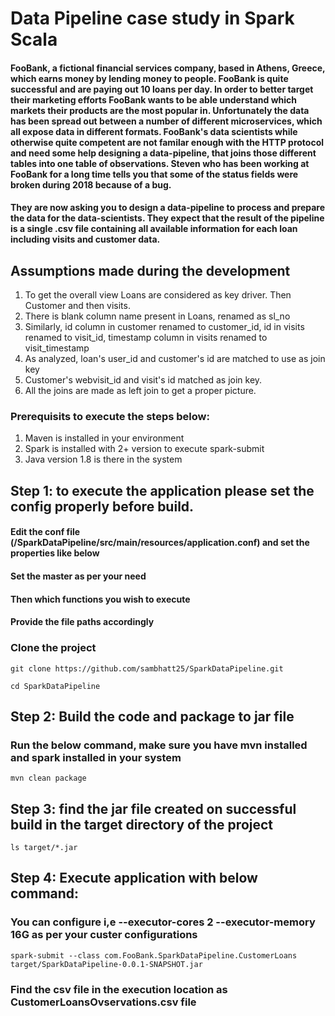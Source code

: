 # Data Pipeline case study in Spark Scala
#### FooBank, a fictional financial services company, based in Athens, Greece, which earns money by lending money to people. FooBank is quite successful and are paying out 10 loans per day. In order to better target their marketing efforts FooBank wants to be able understand which markets their products are the most popular in. Unfortunately the data has been spread out between a number of different microservices, which all expose data in different formats. FooBank's data scientists while otherwise quite competent are not familar enough with the HTTP protocol and need some help designing a data-pipeline, that joins those different tables into one table of observations. Steven who has been working at FooBank for a long time tells you that some of the status fields were broken during 2018 because of a bug.

#### They are now asking you to design a data-pipeline to process and prepare the data for the data-scientists. They expect that the result of the pipeline is a single .csv file containing all available information for each loan including visits and customer data.

## Assumptions made during the development
   1) To get the overall view Loans are considered as key driver. Then Customer and then visits.
   2) There is blank column name present in Loans, renamed as sl_no
   3) Similarly, id column in customer renamed to customer_id, id in visits renamed to visit_id, timestamp column in visits renamed to visit_timestamp
   4) As analyzed, loan's user_id and customer's id are matched to use as join key
   5) Customer's webvisit_id and visit's id matched as join key.
   6) All the joins are made as left join to get a proper picture.
   
### Prerequisits to execute the steps below:
   1) Maven is installed in your environment
   2) Spark is installed with 2+ version to execute spark-submit
   3) Java version 1.8 is there in the system 
   
## Step 1: to execute the application please set the config properly before build.
#### Edit the conf file (/SparkDataPipeline/src/main/resources/application.conf) and set the properties like below
#### Set the master as per your need
#### Then which functions you wish to execute
#### Provide the file paths accordingly

### Clone the project
```
git clone https://github.com/sambhatt25/SparkDataPipeline.git

cd SparkDataPipeline
```

## Step 2: Build the code and package to jar file
### Run the below command, make sure you have mvn installed and spark installed in your system
```
mvn clean package
```

## Step 3: find the jar file created on successful build in the target directory of the project
```
ls target/*.jar
```

## Step 4: Execute application with below command: 
### You can configure i,e --executor-cores 2 --executor-memory 16G as per your custer configurations 
```
spark-submit --class com.FooBank.SparkDataPipeline.CustomerLoans target/SparkDataPipeline-0.0.1-SNAPSHOT.jar
```

### Find the csv file in the execution location as CustomerLoansOvservations.csv file

